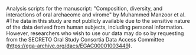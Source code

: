 Analysis scripts for the manuscript: "Composition, diversity, and interactions of oral archaeome and virome" by Muhammed Manzoor et al.
#The data in this study are not publicly available due to the sensitive nature of the data derived from human subjects, including personal information. However, researchers who wish to use our data may do so by requesting from the SECRETO Oral Study Consortia Data Access Committee (https://ega-archive.org/dacs/EGAC00001003449).
